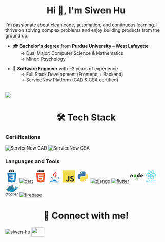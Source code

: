 <h1 align="center">Hi 👋, I'm Siwen Hu</h1>
I'm passionate about clean code, automation, and continuous learning. I thrive on solving complex problems and enjoy building products from the ground up.

- 🎓 **Bachelor's degree** from **Purdue University – West Lafayette**  
  &nbsp;&nbsp;&nbsp;&nbsp;&nbsp;&nbsp;→ Dual Major: Computer Science & Mathematics  
  &nbsp;&nbsp;&nbsp;&nbsp;&nbsp;&nbsp;→ Minor: Psychology

- 💼 **Software Engineer** with ~2 years of experience  
  &nbsp;&nbsp;&nbsp;&nbsp;&nbsp;&nbsp;→ Full Stack Development (Frontend + Backend)  
  &nbsp;&nbsp;&nbsp;&nbsp;&nbsp;&nbsp;→ ServiceNow Platform (CAD & CSA certified)
<br></br>

<a><img width="50%" src="https://github-readme-stats-tawny-beta-11.vercel.app/api?username=siwenalicehu&show_icons=true&theme=merko&rank_icon=github&hide=issues&include_all_commits=true&line_height=40"></a>

<!-- Github status from https://github.com/anuraghazra/github-readme-stats -->
<!-- [![Siwen's GitHub stats](https://github-readme-stats.vercel.app/api?username=siwenalicehu&show_icons=true&theme=merko&show=commits,prs_merged,prs_merged_percentage)](https://github.com/anuraghazra/github-readme-stats) -->
<!-- [![Siwen's GitHub stats](https://github-readme-stats-tawny-beta-11.vercel.app/api?username=siwenalicehu&show_icons=true&theme=merko&rank_icon=github&hide=issues&include_all_commits=true&line_height=40)](https://github.com/siwenalicehu/github-readme-stats) -->
<!-- [![Top Langs](https://github-readme-stats-tawny-beta-11.vercel.app/api/top-langs/?username=siwenalicehu)](https://github.com/anuraghazra/github-readme-stats) -->

<h1 align="center">🛠️ Tech Stack</h1>
<h3 align="left">Certifications</h3>
<p align="left">
  <img src="https://img.shields.io/badge/ServiceNow-CAD-brightgreen" alt="ServiceNow CAD">
  <img src="https://img.shields.io/badge/ServiceNow-CSA-blue" alt="ServiceNow CSA">
</p>

<h3 align="left">Languages and Tools</h3>
<p align="left"> 
  <a href="https://linkedin.com/in/siwen-hu" target="blank"><img src="https://raw.githubusercontent.com/devicons/devicon/master/icons/css3/css3-original-wordmark.svg" alt="css3" width="40" height="40" text-decoration="none"/></a>
  <a href="https://dart.dev" target="blank" rel="noreferrer"><img src="https://www.vectorlogo.zone/logos/dartlang/dartlang-icon.svg" alt="dart" width="40" height="40"/></a>
  <a href="https://www.w3.org/html/" target="blank" rel="noreferrer"><img src="https://raw.githubusercontent.com/devicons/devicon/master/icons/html5/html5-original-wordmark.svg" alt="html5" width="40" height="40"/></a> 
  <a href="https://www.java.com" target="blank" rel="noreferrer"><img src="https://raw.githubusercontent.com/devicons/devicon/master/icons/java/java-original.svg" alt="java" width="40" height="40"/></a> 
  <a href="https://developer.mozilla.org/en-US/docs/Web/JavaScript" target="blank" rel="noreferrer"><img src="https://raw.githubusercontent.com/devicons/devicon/master/icons/javascript/javascript-original.svg" alt="javascript" width="40" height="40"/></a> 
  <a href="https://www.python.org" target="blank" rel="noreferrer"><img src="https://raw.githubusercontent.com/devicons/devicon/master/icons/python/python-original.svg" alt="python" width="40" height="40"/></a> 
  <a href="https://www.djangoproject.com/" target="blank" rel="noreferrer"><img src="https://cdn.worldvectorlogo.com/logos/django.svg" alt="django" width="40" height="40"/></a> 
  <a href="https://flutter.dev" target="blank" rel="noreferrer"><img src="https://www.vectorlogo.zone/logos/flutterio/flutterio-icon.svg" alt="flutter" width="40" height="40"/></a> 
  <a href="https://nodejs.org" target="blank" rel="noreferrer"><img src="https://raw.githubusercontent.com/devicons/devicon/master/icons/nodejs/nodejs-original-wordmark.svg" alt="nodejs" width="40" height="40"/></a> 
  <a href="https://reactjs.org/" target="blank" rel="noreferrer"><img src="https://raw.githubusercontent.com/devicons/devicon/master/icons/react/react-original-wordmark.svg" alt="react" width="40" height="40"/></a> 
  <a href="https://www.docker.com/" target="blank" rel="noreferrer"><img src="https://raw.githubusercontent.com/devicons/devicon/master/icons/docker/docker-original-wordmark.svg" alt="docker" width="40" height="40"/></a> 
  <a href="https://firebase.google.com/" target="blank" rel="noreferrer"><img src="https://www.vectorlogo.zone/logos/firebase/firebase-icon.svg" alt="firebase" width="40" height="40"/></a> 
</p>

<h1 align="center">🔗 Connect with me! </h1>

<!-- <h3 align="left">Socials</h3> -->
<p align="left">
<a href="https://linkedin.com/in/siwen-hu" target="blank"><img align="center" src="https://raw.githubusercontent.com/rahuldkjain/github-profile-readme-generator/master/src/images/icons/Social/linked-in-alt.svg" alt="siwen-hu" height="30" width="40" /></a>
<a href="mailto:husiwen9@gmail.com" target="blank"><img align="center" src="https://cdn.simpleicons.org/gmail" height="30" width="40" /></a>
<!-- <a href="https://www.leetcode.com/siwenhu" target="blank"><img align="center" src="https://raw.githubusercontent.com/rahuldkjain/github-profile-readme-generator/master/src/images/icons/Social/leet-code.svg" alt="siwenhu" height="30" width="40" /></a> -->
</p>
